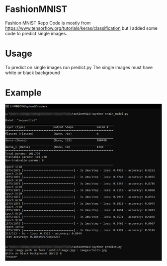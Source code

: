 # FashionMNIST
Fashion MNIST Repo
Code is mostly from https://www.tensorflow.org/tutorials/keras/classification but
I added some code to predict single images.

# Usage
To predict on single images run predict.py
The single images must have white or black background

# Example
![Example](https://github.com/jbacopulos/FashionMNIST/blob/master/images/preview.png)